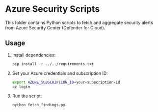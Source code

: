# Azure Security Scripts

This folder contains Python scripts to fetch and aggregate security alerts from Azure Security Center (Defender for Cloud).

## Usage

1. Install dependencies:
   ```bash
   pip install -r ../../requirements.txt
   ```
2. Set your Azure credentials and subscription ID:
   ```bash
   export AZURE_SUBSCRIPTION_ID=your-subscription-id
   az login
   ```
3. Run the script:
   ```bash
   python fetch_findings.py
   ``` 